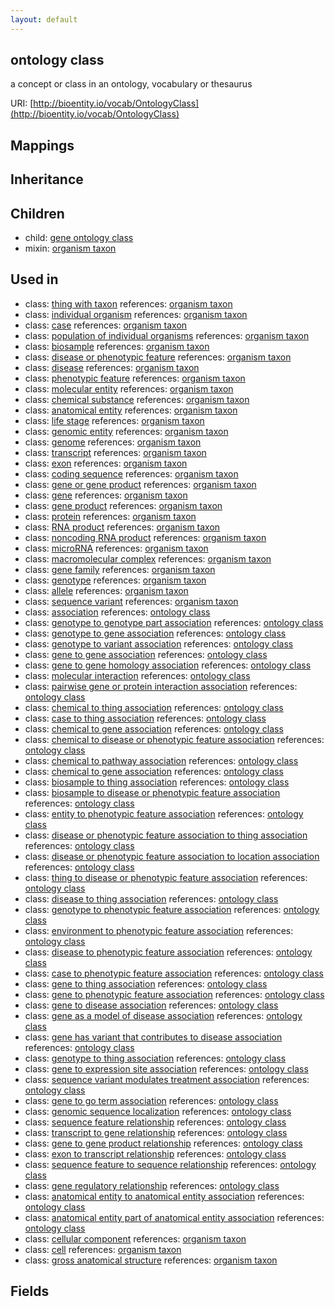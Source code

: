 ```yaml
---
layout: default
---
```


## ontology class


a concept or class in an ontology, vocabulary or thesaurus

URI: [http://bioentity.io/vocab/OntologyClass](http://bioentity.io/vocab/OntologyClass)
## Mappings


## Inheritance


## Children

 *  child: [gene ontology class](GeneOntologyClass.html)
 *  mixin: [organism taxon](OrganismTaxon.html)

## Used in

 *  class: [thing with taxon](ThingWithTaxon.html) references: [organism taxon](OrganismTaxon.html)
 *  class: [individual organism](IndividualOrganism.html) references: [organism taxon](OrganismTaxon.html)
 *  class: [case](Case.html) references: [organism taxon](OrganismTaxon.html)
 *  class: [population of individual organisms](PopulationOfIndividualOrganisms.html) references: [organism taxon](OrganismTaxon.html)
 *  class: [biosample](Biosample.html) references: [organism taxon](OrganismTaxon.html)
 *  class: [disease or phenotypic feature](DiseaseOrPhenotypicFeature.html) references: [organism taxon](OrganismTaxon.html)
 *  class: [disease](Disease.html) references: [organism taxon](OrganismTaxon.html)
 *  class: [phenotypic feature](PhenotypicFeature.html) references: [organism taxon](OrganismTaxon.html)
 *  class: [molecular entity](MolecularEntity.html) references: [organism taxon](OrganismTaxon.html)
 *  class: [chemical substance](ChemicalSubstance.html) references: [organism taxon](OrganismTaxon.html)
 *  class: [anatomical entity](AnatomicalEntity.html) references: [organism taxon](OrganismTaxon.html)
 *  class: [life stage](LifeStage.html) references: [organism taxon](OrganismTaxon.html)
 *  class: [genomic entity](GenomicEntity.html) references: [organism taxon](OrganismTaxon.html)
 *  class: [genome](Genome.html) references: [organism taxon](OrganismTaxon.html)
 *  class: [transcript](Transcript.html) references: [organism taxon](OrganismTaxon.html)
 *  class: [exon](Exon.html) references: [organism taxon](OrganismTaxon.html)
 *  class: [coding sequence](CodingSequence.html) references: [organism taxon](OrganismTaxon.html)
 *  class: [gene or gene product](GeneOrGeneProduct.html) references: [organism taxon](OrganismTaxon.html)
 *  class: [gene](Gene.html) references: [organism taxon](OrganismTaxon.html)
 *  class: [gene product](GeneProduct.html) references: [organism taxon](OrganismTaxon.html)
 *  class: [protein](Protein.html) references: [organism taxon](OrganismTaxon.html)
 *  class: [RNA product](RnaProduct.html) references: [organism taxon](OrganismTaxon.html)
 *  class: [noncoding RNA product](NoncodingRnaProduct.html) references: [organism taxon](OrganismTaxon.html)
 *  class: [microRNA](Microrna.html) references: [organism taxon](OrganismTaxon.html)
 *  class: [macromolecular complex](MacromolecularComplex.html) references: [organism taxon](OrganismTaxon.html)
 *  class: [gene family](GeneFamily.html) references: [organism taxon](OrganismTaxon.html)
 *  class: [genotype](Genotype.html) references: [organism taxon](OrganismTaxon.html)
 *  class: [allele](Allele.html) references: [organism taxon](OrganismTaxon.html)
 *  class: [sequence variant](SequenceVariant.html) references: [organism taxon](OrganismTaxon.html)
 *  class: [association](Association.html) references: [ontology class](OntologyClass.html)
 *  class: [genotype to genotype part association](GenotypeToGenotypePartAssociation.html) references: [ontology class](OntologyClass.html)
 *  class: [genotype to gene association](GenotypeToGeneAssociation.html) references: [ontology class](OntologyClass.html)
 *  class: [genotype to variant association](GenotypeToVariantAssociation.html) references: [ontology class](OntologyClass.html)
 *  class: [gene to gene association](GeneToGeneAssociation.html) references: [ontology class](OntologyClass.html)
 *  class: [gene to gene homology association](GeneToGeneHomologyAssociation.html) references: [ontology class](OntologyClass.html)
 *  class: [molecular interaction](MolecularInteraction.html) references: [ontology class](OntologyClass.html)
 *  class: [pairwise gene or protein interaction association](PairwiseGeneOrProteinInteractionAssociation.html) references: [ontology class](OntologyClass.html)
 *  class: [chemical to thing association](ChemicalToThingAssociation.html) references: [ontology class](OntologyClass.html)
 *  class: [case to thing association](CaseToThingAssociation.html) references: [ontology class](OntologyClass.html)
 *  class: [chemical to gene association](ChemicalToGeneAssociation.html) references: [ontology class](OntologyClass.html)
 *  class: [chemical to disease or phenotypic feature association](ChemicalToDiseaseOrPhenotypicFeatureAssociation.html) references: [ontology class](OntologyClass.html)
 *  class: [chemical to pathway association](ChemicalToPathwayAssociation.html) references: [ontology class](OntologyClass.html)
 *  class: [chemical to gene association](ChemicalToGeneAssociation.html) references: [ontology class](OntologyClass.html)
 *  class: [biosample to thing association](BiosampleToThingAssociation.html) references: [ontology class](OntologyClass.html)
 *  class: [biosample to disease or phenotypic feature association](BiosampleToDiseaseOrPhenotypicFeatureAssociation.html) references: [ontology class](OntologyClass.html)
 *  class: [entity to phenotypic feature association](EntityToPhenotypicFeatureAssociation.html) references: [ontology class](OntologyClass.html)
 *  class: [disease or phenotypic feature association to thing association](DiseaseOrPhenotypicFeatureAssociationToThingAssociation.html) references: [ontology class](OntologyClass.html)
 *  class: [disease or phenotypic feature association to location association](DiseaseOrPhenotypicFeatureAssociationToLocationAssociation.html) references: [ontology class](OntologyClass.html)
 *  class: [thing to disease or phenotypic feature association](ThingToDiseaseOrPhenotypicFeatureAssociation.html) references: [ontology class](OntologyClass.html)
 *  class: [disease to thing association](DiseaseToThingAssociation.html) references: [ontology class](OntologyClass.html)
 *  class: [genotype to phenotypic feature association](GenotypeToPhenotypicFeatureAssociation.html) references: [ontology class](OntologyClass.html)
 *  class: [environment to phenotypic feature association](EnvironmentToPhenotypicFeatureAssociation.html) references: [ontology class](OntologyClass.html)
 *  class: [disease to phenotypic feature association](DiseaseToPhenotypicFeatureAssociation.html) references: [ontology class](OntologyClass.html)
 *  class: [case to phenotypic feature association](CaseToPhenotypicFeatureAssociation.html) references: [ontology class](OntologyClass.html)
 *  class: [gene to thing association](GeneToThingAssociation.html) references: [ontology class](OntologyClass.html)
 *  class: [gene to phenotypic feature association](GeneToPhenotypicFeatureAssociation.html) references: [ontology class](OntologyClass.html)
 *  class: [gene to disease association](GeneToDiseaseAssociation.html) references: [ontology class](OntologyClass.html)
 *  class: [gene as a model of disease association](GeneAsAModelOfDiseaseAssociation.html) references: [ontology class](OntologyClass.html)
 *  class: [gene has variant that contributes to disease association](GeneHasVariantThatContributesToDiseaseAssociation.html) references: [ontology class](OntologyClass.html)
 *  class: [genotype to thing association](GenotypeToThingAssociation.html) references: [ontology class](OntologyClass.html)
 *  class: [gene to expression site association](GeneToExpressionSiteAssociation.html) references: [ontology class](OntologyClass.html)
 *  class: [sequence variant modulates treatment association](SequenceVariantModulatesTreatmentAssociation.html) references: [ontology class](OntologyClass.html)
 *  class: [gene to go term association](GeneToGoTermAssociation.html) references: [ontology class](OntologyClass.html)
 *  class: [genomic sequence localization](GenomicSequenceLocalization.html) references: [ontology class](OntologyClass.html)
 *  class: [sequence feature relationship](SequenceFeatureRelationship.html) references: [ontology class](OntologyClass.html)
 *  class: [transcript to gene relationship](TranscriptToGeneRelationship.html) references: [ontology class](OntologyClass.html)
 *  class: [gene to gene product relationship](GeneToGeneProductRelationship.html) references: [ontology class](OntologyClass.html)
 *  class: [exon to transcript relationship](ExonToTranscriptRelationship.html) references: [ontology class](OntologyClass.html)
 *  class: [sequence feature to sequence relationship](SequenceFeatureToSequenceRelationship.html) references: [ontology class](OntologyClass.html)
 *  class: [gene regulatory relationship](GeneRegulatoryRelationship.html) references: [ontology class](OntologyClass.html)
 *  class: [anatomical entity to anatomical entity association](AnatomicalEntityToAnatomicalEntityAssociation.html) references: [ontology class](OntologyClass.html)
 *  class: [anatomical entity part of anatomical entity association](AnatomicalEntityPartOfAnatomicalEntityAssociation.html) references: [ontology class](OntologyClass.html)
 *  class: [cellular component](CellularComponent.html) references: [organism taxon](OrganismTaxon.html)
 *  class: [cell](Cell.html) references: [organism taxon](OrganismTaxon.html)
 *  class: [gross anatomical structure](GrossAnatomicalStructure.html) references: [organism taxon](OrganismTaxon.html)

## Fields

